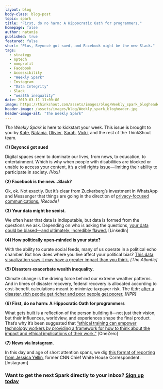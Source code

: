 ```yaml
---
layout: blog
body-class: blog-post
topic: spark
title: "First, do no harm: A Hippocratic Oath for programmers."
homepage: false
author: natania
published: true
featured: false
short: "Plus, Beyoncé got sued, and Facebook might be the new Slack."
tags:
  - strategy
  - nptech
  - nonprofit
  - Facebook
  - Accessibility
  - "Weekly Spark"
  - Instagram
  - "Data Integrity"
  - Slack
  - "wealth inequality"
date: 2019-03-11 11:00:00
image: https://thinkshout.com/assets/images/blog/Weekly_spark_blogheader.jpg
header-image: /assets/images/blog/Weekly_spark_blogheader.jpg
header-image-alt: "The Weekly Spark"
---
```


_The Weekly Spark_ is here to kickstart your week. This issue is brought to you by [Kate](https://thinkshout.com/team/kate/), [Natania](https://thinkshout.com/team/natania/), [Olivier](https://thinkshout.com/team/olivier-bouwman/), [Sarah](https://thinkshout.com/team/sarah/), [Vicki](https://thinkshout.com/team/vicki/), and the rest of the ThinkShout team.

**(1) Beyoncé got sued**

Digital spaces seem to dominate our lives, from news, to education, to entertainment. Which is why when people with disabilities are blocked or unable to access your content, [it’s a civil rights issue](https://www.vox.com/the-goods/2019/2/5/18210912/websites-ada-compliance-lawsuits)—limiting their ability to participate in society. _[Vox]_

**(2) Facebook is the new...Slack?**

Ok, ok. Not exactly. But it’s clear from Zuckerberg’s investment in WhatsApp and Messenger that things are going in the direction of [privacy-focused communications.](https://www.recode.net/2019/3/6/18253461/mark-zuckerberg-facebook-private-messaging-future-whatsapp-messenger) _[Recode]_

**(3) Your data might be sexist.**

We often hear that data is indisputable, but data is formed from the questions we ask. Depending on who is asking the questions, [your data could be biased—and ultimately, incredibly flawed.](https://www.linkedin.com/pulse/data-can-sexist-melinda-gates/) [LinkedIn]

**(4) How politically open-minded is your state?**

With the ability to curate social feeds, many of us operate in a political echo chamber. But how does where you live affect your political bias? [This data visualization says it may have a greater impact than you think.](https://www.theatlantic.com/politics/archive/2019/03/us-counties-vary-their-degree-partisan-prejudice/583072/) _[The Atlantic]_

**(5) Disasters exacerbate wealth inequality.**

Climate change is the driving force behind our extreme weather patterns. And in times of disaster recovery, federal recovery is allocated according to cost-benefit calculations meant to minimize taxpayer risk. The tl;dr: [after a disaster, rich people get richer and poor people get poorer.](https://www.npr.org/2019/03/05/688786177/how-federal-disaster-money-favors-the-rich) _[NPR]_

**(6) First, do no harm: A Hippocratic Oath for programmers**

What gets built is a reflection of the person building it—not just their vision, but their influences, worldview, and experiences shape the final product. That’s why it’s been suggested that [“ethical training can empower technology workers by providing a framework for how to think about the impact and ethical implications of their work.”](https://onezero.medium.com/programmers-need-a-hippocratic-oath-4a2435a7524) [OneZero]


**(7) News via Instagram.**

In this day and age of short attention spans, we dig [this format of reporting from Jessica Yellin](https://www.instagram.com/jessicayellin/), former CNN Chief White House Correspondent.  [Instagram]


### Want to get the next Spark directly to your inbox? [**Sign up today**](http://eepurl.com/dFrmtn)
